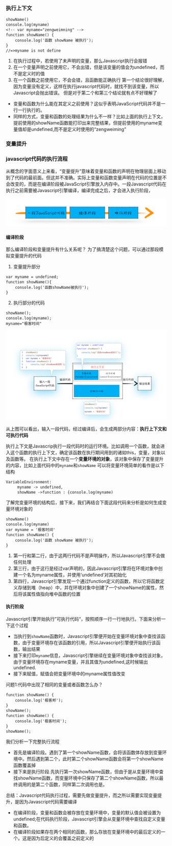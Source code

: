 ### 执行上下文
```
showName()
console.log(myname)
<!-- var myname="zengweimning" -->
function showName() {
    console.log('函数 showName 被执行');
}
//=>myname is not define
```


1. 在执行过程中，若使用了未声明的变量，那么Javascript执行会报错
2. 在一个变量声明之前使用它，不会出错，但是该变量的值会为undefined，而不是定义时的值
3. 在一个函数之前使用它，不会会错，且函数能正确执行
第一个结论很好理解，因为变量没有定义，这样在执行javascript代码时，就找不到该变量，所以Javascript会抛出错误。
但是对于第二个和第三个结论就有点不好理解了
- 变量和函数为什么能在其定义之前使用？这似乎表明JavaScript代码并不是一行一行执行的。
- 同样的方式，变量和函数的处理结果为什么不一样？比如上面的执行上下文，提前使用的showName函数能打印出来完整结果，但提前使用的myname变量值却是undefined,而不是定义时使用的“zengweiming”
### 变量提升

### javascript代码的执行流程
从概念的字面意义上来看，“变量提升”意味着变量和函数的声明在物理层面上移动到了代码的最前面。但这并不准确。实际上变量和函数变量声明在代码的位置是不会改变的，而是在编译阶段被JavaScript引擎放入内存中。一段Javascript代码在执行之前需要被Javascript引擎编译，编译完成之后，才会进入执行阶段，
>
![](https://github.com/4lQuiorrA/FE_Journey/blob/master/image/http/jszhixingliucheng.png)
>
#### 编译阶段
那么编译阶段和变量提升有什么关系呢？
为了搞清楚这个问题，可以通过那段模拟变量提升的代码
1. 变量提升部分
```
var myname = undefined;
function showName(){
    console.log('函数showName被执行');
}
```
2. 执行部分的代码
```
showName();
console.log(myname);
myname="极客时间"
```
>
![](https://github.com/4lQuiorrA/FE_Journey/blob/master/image/http/jszhixinghuanjing.png)

>
从上图可以看出，输入一段代码，经过编译后，会生成两部分内容：**执行上下文和可执行代码**

执行上下文是Javascrip执行一段代码时的运行环境。比如调用一个函数，就会进入这个函数的执行上下文，确定该函数在执行期间用到的诸如this，变量，对象以及函数等。
在执行上下文中存在一个**变量环境的对象**，该对象中保存了变量提升的内容，比如上面代码中的`myname`和`showName`
可以将变量环境简单的看作是以下结构
```
VariableEnvironment:
     myname -> undefined, 
     showName ->function : {console.log(myname)

```
了解完变量环境的结构后，接下来，我们再结合下面这段代码来分析是如何生成变量环境对象的

```
showName()
console.log(myname)
var myname = '极客时间'
function showName() {
    console.log('函数 showName 被执行');
}

```
1. 第一行和第二行，由于这两行代码不是声明操作，所以Javascript引擎不会做任何处理
2. 第三行，由于这行是经过var声明的，因此Javascript引擎将在环境对象中创建一个名为myname属性，并使用‘undefined’对其初始化
3. 第四行，Javascript引擎发现一个通过function定义的函数，所以它将函数定义存储到堆（heap）中，并在环境对象中创建了一个showName的属性，然后将该属性值指向堆中函数的位置
#### 执行阶段
Javascript引擎开始执行”可执行代码“，按照顺序一行一行地执行。下面来分析一下这个过程
- 当执行到`showName`函数时，Javascript引擎便开始在变量环境对象中查找该函数，由于变量环境存在该函数的引用，所以Javascript引擎便开始执行该函数，输出结果
- 接下来打印`myname`信息，Javascript引擎继续在变量环境对象中查找该对象，由于变量环境存在myname变量，并且其值为undefined,这时候输出undefined.
- 接下来赋值，赋值会把变量环境中的myname属性值改变

问题1:代码中出现了相同的变量或者函数怎么办？
```
function showName() {
    console.log('极客邦');
}
showName();
function showName() {
    console.log('极客时间');
}
showName(); 

```
我们分析一下完整执行流程
- 首先是编译阶段。遇到了第一个showName函数，会将该函数体存放到变量环境中。然后遇到第二个，此时第二个showName函数会将第一个showName函数覆盖掉
- 接下来是执行阶段.先执行第一次showName函数，但由于是从变量环境中查找showName函数，而变量环境中只保存了第二个showName函数，所以最终调用的是第二个函数，同样第二次调用也是。

总结：Javascript代码执行过程，需要先做变量提升，而之所以需要实现变量提升，是因为Javascript代码需要编译
- 在编译阶段，变量和函数会被存放在变量环境中，变量的默认值会被设置为undefined;在代码执行阶段，Javascript引擎会从变量环境中查找自定义变量和函数。
- 在编译阶段如果存在两个相同的函数，那么存放在变量环境中的最后定义的一个。这是因为后定义的会覆盖之前定义的